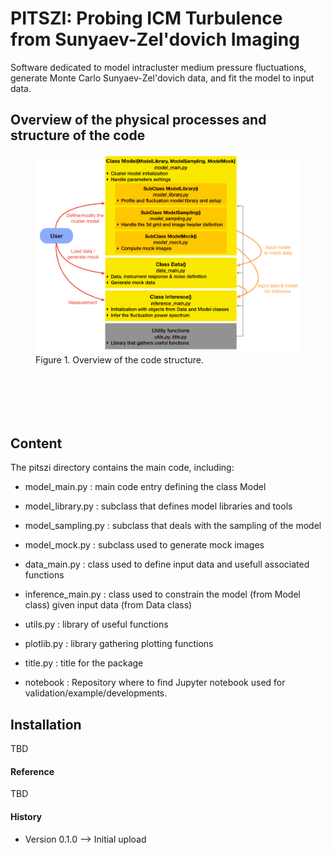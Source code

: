 #  PITSZI: Probing ICM Turbulence from Sunyaev-Zel'dovich Imaging 
Software dedicated to model intracluster medium pressure fluctuations, generate Monte Carlo Sunyaev-Zel'dovich data, and fit the model to input data.

                                                            
## Overview of the physical processes and structure of the code
<figure>
	<img src="/overview.png" width="600" />
	<figcaption> Figure 1. Overview of the code structure.</figcaption>
</figure>

<p style="margin-bottom:3cm;"> </p>


## Content
The pitszi directory contains the main code, including:

- model_main.py : 
	main code entry defining the class Model
    
- model_library.py : 
        subclass that defines model libraries and tools

- model_sampling.py : 
        subclass that deals with the sampling of the model
   
- model_mock.py : 
        subclass used to generate mock images

- data_main.py : 
	class used to define input data and usefull associated functions

- inference_main.py : 
  	class used to constrain the model (from Model class) given input data (from Data class)
  
- utils.py : 
	library of useful functions

- plotlib.py : 
	library gathering plotting functions

- title.py : 
	title for the package

- notebook :
	Repository where to find Jupyter notebook used for validation/example/developments. 


## Installation
TBD

#### Reference
TBD

#### History
- Version 0.1.0 --> Initial upload

